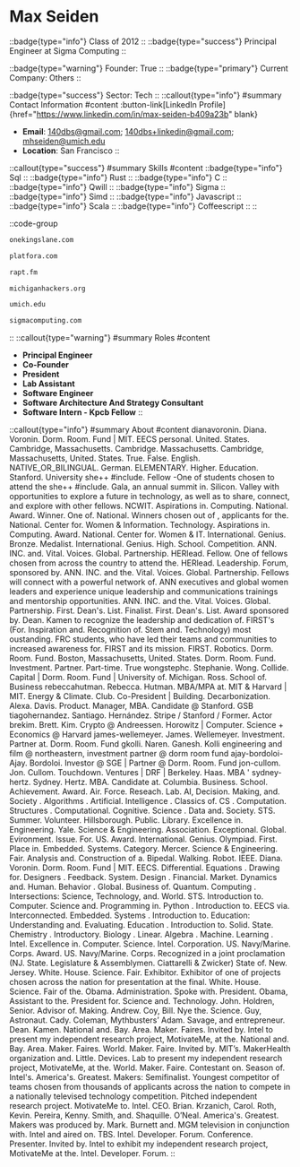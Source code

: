 # Max Seiden
::badge{type="info"}
Class of 2012
::
::badge{type="success"}
Principal Engineer at Sigma Computing
::

::badge{type="warning"}
Founder: True
::
::badge{type="primary"}
Current Company: Others
::

::badge{type="success"}
Sector: Tech
::
::callout{type="info"}
#summary
Contact Information
#content
:button-link[LinkedIn Profile]{href="https://www.linkedin.com/in/max-seiden-b409a23b" blank}
- **Email**: 140dbs@gmail.com; 140dbs+linkedin@gmail.com; mhseiden@umich.edu
- **Location**: San Francisco
::

::callout{type="success"}
#summary
Skills
#content
::badge{type="info"}
Sql
::
::badge{type="info"}
Rust
::
::badge{type="info"}
C
::
::badge{type="info"}
Qwill
::
::badge{type="info"}
Sigma
::
::badge{type="info"}
Simd
::
::badge{type="info"}
Javascript
::
::badge{type="info"}
Scala
::
::badge{type="info"}
Coffeescript
::
::

::code-group
```bash [One Kings Lane]
onekingslane.com
```
```bash [Platfora]
platfora.com
```
```bash [rapt.fm]
rapt.fm
```
```bash [Michigan Hackers]
michiganhackers.org
```
```bash [University of Michigan]
umich.edu
```
```bash [Sigma Computing]
sigmacomputing.com
```
::
::callout{type="warning"}
#summary
Roles
#content
- **Principal Engineer**
- **Co-Founder**
- **President**
- **Lab Assistant**
- **Software Engineer**
- **Software Architecture And Strategy Consultant**
- **Software Intern - Kpcb Fellow**
::

::callout{type="info"}
#summary
About
#content
dianavoronin. Diana. Voronin. Dorm. Room. Fund | MIT. EECS personal. United. States. Cambridge, Massachusetts. Cambridge. Massachusetts. Cambridge, Massachusetts, United. States. True. False. English. NATIVE_OR_BILINGUAL. German. ELEMENTARY. Higher. Education. Stanford. University she++ #include. Fellow -One of students chosen to attend the she++ #include. Gala, an annual summit in. Silicon. Valley with opportunities to explore a future in technology, as well as to share, connect, and explore with other fellows. NCWIT. Aspirations in. Computing. National. Award. Winner. One of. National. Winners chosen out of , applicants for the. National. Center for. Women & Information. Technology. Aspirations in. Computing. Award. National. Center for. Women & IT. International. Genius. Bronze. Medalist. International. Genius. High. School. Competition. ANN. INC. and. Vital. Voices. Global. Partnership. HERlead. Fellow. One of fellows chosen from across the country to attend the. HERlead. Leadership. Forum, sponsored by. ANN. INC. and the. Vital. Voices. Global. Partnership. Fellows will connect with a powerful network of. ANN executives and global women leaders and experience unique leadership and communications trainings and mentorship opportunities. ANN. INC. and the. Vital. Voices. Global. Partnership. First. Dean's. List. Finalist. First. Dean's. List. Award sponsored by. Dean. Kamen to recognize the leadership and dedication of. FIRST's (For. Inspiration and. Recognition of. Stem and. Technology) most oustanding. FRC students, who have led their teams and communities to increased awareness for. FIRST and its mission. FIRST. Robotics. Dorm. Room. Fund. Boston, Massachusetts, United. States. Dorm. Room. Fund. Investment. Partner. Part-time. True wongstephc. Stephanie. Wong. Collide. Capital | Dorm. Room. Fund | University of. Michigan. Ross. School of. Business rebeccahutman. Rebecca. Hutman. MBA/MPA at. MIT & Harvard | MIT. Energy & Climate. Club. Co-President | Building. Decarbonization. Alexa. Davis. Product. Manager, MBA. Candidate @ Stanford. GSB tiagohernandez. Santiago. Hernández. Stripe / Stanford / Former. Actor brekim. Brett. Kim. Crypto @ Andreessen. Horowitz | Computer. Science + Economics @ Harvard james-wellemeyer. James. Wellemeyer. Investment. Partner at. Dorm. Room. Fund gkolli. Naren. Ganesh. Kolli engineering and film @ northeastern, investment partner @ dorm room fund ajay-bordoloi- Ajay. Bordoloi. Investor @ SGE | Partner @ Dorm. Room. Fund jon-cullom. Jon. Cullom. Touchdown. Ventures | DRF | Berkeley. Haas. MBA ' sydney-hertz. Sydney. Hertz. MBA. Candidate at. Columbia. Business. School. Achievement. Award. Air. Force. Reseach. Lab. AI, Decision. Making, and. Society . Algorithms . Artificial. Intelligence . Classics of. CS . Computation. Structures . Computational. Cognitive. Science . Data and. Society. STS. Summer. Volunteer. Hillsborough. Public. Library. Excellence in. Engineering. Yale. Science & Engineering. Association. Exceptional. Global. Evironment. Issue. For. US. Award. International. Genius. Olympiad. First. Place in. Embedded. Systems. Category. Mercer. Science & Engineering. Fair. Analysis and. Construction of a. Bipedal. Walking. Robot. IEEE. Diana. Voronin. Dorm. Room. Fund | MIT. EECS. Differential. Equations . Drawing for. Designers . Feedback. System. Design . Financial. Market. Dynamics and. Human. Behavior . Global. Business of. Quantum. Computing . Intersections: Science, Technology, and. World. STS. Introduction to. Computer. Science and. Programming in. Python . Introduction to. EECS via. Interconnected. Embedded. Systems . Introduction to. Education: Understanding and. Evaluating. Education . Introduction to. Solid. State. Chemistry . Introductory. Biology . Linear. Algebra . Machine. Learning . Intel. Excellence in. Computer. Science. Intel. Corporation. US. Navy/Marine. Corps. Award. US. Navy/Marine. Corps. Recognized in a joint proclamation (NJ. State. Legislature & Assemblymen. Ciattarelli & Zwicker) State of. New. Jersey. White. House. Science. Fair. Exhibitor. Exhibitor of one of projects chosen across the nation for presentation at the final. White. House. Science. Fair of the. Obama. Administration. Spoke with. President. Obama, Assistant to the. President for. Science and. Technology. John. Holdren, Senior. Advisor of. Making. Andrew. Coy, Bill. Nye the. Science. Guy, Astronaut. Cady. Coleman, Mythbusters’ Adam. Savage, and entrepreneur. Dean. Kamen. National and. Bay. Area. Maker. Faires. Invited by. Intel to present my independent research project, MotivateMe, at the. National and. Bay. Area. Maker. Faires. World. Maker. Faire. Invited by. MIT’s. MakerHealth organization and. Little. Devices. Lab to present my independent research project, MotivateMe, at the. World. Maker. Faire. Contestant on. Season of. Intel's. America's. Greatest. Makers: Semifinalist. Youngest competitor of teams chosen from thousands of applicants across the nation to compete in a nationally televised technology competition. Pitched independent research project. MotivateMe to. Intel. CEO. Brian. Krzanich, Carol. Roth, Kevin. Pereira, Kenny. Smith, and. Shaquille. O’Neal. America's. Greatest. Makers was produced by. Mark. Burnett and. MGM television in conjunction with. Intel and aired on. TBS. Intel. Developer. Forum. Conference. Presenter. Invited by. Intel to exhibit my independent research project, MotivateMe at the. Intel. Developer. Forum.
::
